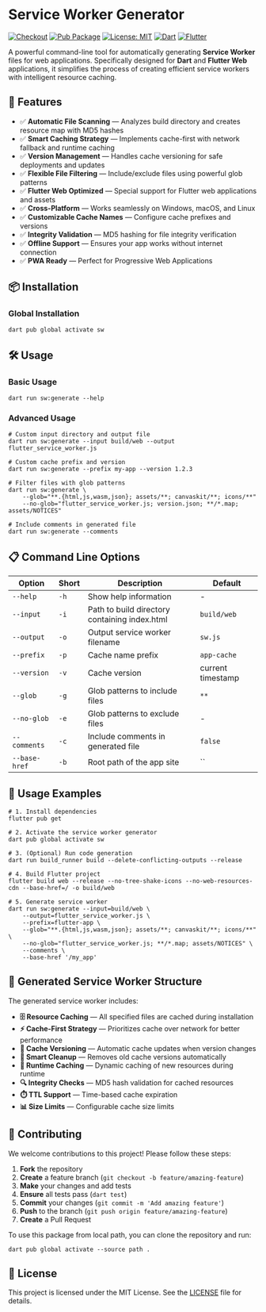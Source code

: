 # Service Worker Generator

[![Checkout](https://github.com/DoctorinaAI/service-worker-generator/actions/workflows/checkout.yml/badge.svg)](https://github.com/DoctorinaAI/service-worker-generator/actions/workflows/checkout.yml)
[![Pub Package](https://img.shields.io/pub/v/sw.svg)](https://pub.dev/packages/sw)
[![License: MIT](https://img.shields.io/badge/License-MIT-yellow.svg)](https://opensource.org/licenses/MIT)
[![Dart](https://img.shields.io/badge/Dart-%230175C2.svg?style=flat&logo=dart&logoColor=white)](https://dart.dev)
[![Flutter](https://img.shields.io/badge/Flutter-%2302569B.svg?style=flat&logo=Flutter&logoColor=white)](https://flutter.dev)

A powerful command-line tool for automatically generating **Service Worker** files for web applications. Specifically designed for **Dart** and **Flutter Web** applications, it simplifies the process of creating efficient service workers with intelligent resource caching.

## 🚀 Features

- ✅ **Automatic File Scanning** — Analyzes build directory and creates resource map with MD5 hashes
- ✅ **Smart Caching Strategy** — Implements cache-first with network fallback and runtime caching
- ✅ **Version Management** — Handles cache versioning for safe deployments and updates
- ✅ **Flexible File Filtering** — Include/exclude files using powerful glob patterns
- ✅ **Flutter Web Optimized** — Special support for Flutter web applications and assets
- ✅ **Cross-Platform** — Works seamlessly on Windows, macOS, and Linux
- ✅ **Customizable Cache Names** — Configure cache prefixes and versions
- ✅ **Integrity Validation** — MD5 hashing for file integrity verification
- ✅ **Offline Support** — Ensures your app works without internet connection
- ✅ **PWA Ready** — Perfect for Progressive Web Applications

## 📦 Installation

### Global Installation

```shell
dart pub global activate sw
```

## 🛠 Usage

### Basic Usage

```shell
dart run sw:generate --help
```

### Advanced Usage

```shell
# Custom input directory and output file
dart run sw:generate --input build/web --output flutter_service_worker.js

# Custom cache prefix and version
dart run sw:generate --prefix my-app --version 1.2.3

# Filter files with glob patterns
dart run sw:generate \
    --glob="**.{html,js,wasm,json}; assets/**; canvaskit/**; icons/**"
    --no-glob="flutter_service_worker.js; version.json; **/*.map; assets/NOTICES"

# Include comments in generated file
dart run sw:generate --comments
```

## 📋 Command Line Options

| Option                 | Short | Description                                   | Default           |
|------------------------|-------|-----------------------------------------------|-------------------|
| `--help`               | `-h`  | Show help information                         | -                 |
| `--input`              | `-i`  | Path to build directory containing index.html | `build/web`       |
| `--output`             | `-o`  | Output service worker filename                | `sw.js`           |
| `--prefix`             | `-p`  | Cache name prefix                             | `app-cache`       |
| `--version`            | `-v`  | Cache version                                 | current timestamp |
| `--glob`               | `-g`  | Glob patterns to include files                | `**`              |
| `--no-glob`            | `-e`  | Glob patterns to exclude files                | -                 |
| `--comments`           | `-c`  | Include comments in generated file            | `false`           |
| `--base-href`          | `-b`  | Root path of the app site                     | ``                |

## 📁 Usage Examples

```shell
# 1. Install dependencies
flutter pub get

# 2. Activate the service worker generator
dart pub global activate sw

# 3. (Optional) Run code generation
dart run build_runner build --delete-conflicting-outputs --release

# 4. Build Flutter project
flutter build web --release --no-tree-shake-icons --no-web-resources-cdn --base-href=/ -o build/web

# 5. Generate service worker
dart run sw:generate --input=build/web \
    --output=flutter_service_worker.js \
    --prefix=flutter-app \
    --glob="**.{html,js,wasm,json}; assets/**; canvaskit/**; icons/**" \
    --no-glob="flutter_service_worker.js; **/*.map; assets/NOTICES" \
    --comments \
    --base-href '/my_app'
```

## 📖 Generated Service Worker Structure

The generated service worker includes:

- **🗄️ Resource Caching** — All specified files are cached during installation
- **⚡ Cache-First Strategy** — Prioritizes cache over network for better performance
- **🔄 Cache Versioning** — Automatic cache updates when version changes
- **🧹 Smart Cleanup** — Removes old cache versions automatically
- **📱 Runtime Caching** — Dynamic caching of new resources during runtime
- **🔍 Integrity Checks** — MD5 hash validation for cached resources
- **⏱️ TTL Support** — Time-based cache expiration
- **📊 Size Limits** — Configurable cache size limits

## 🤝 Contributing

We welcome contributions to this project! Please follow these steps:

1. **Fork** the repository
2. **Create** a feature branch (`git checkout -b feature/amazing-feature`)
3. **Make** your changes and add tests
4. **Ensure** all tests pass (`dart test`)
5. **Commit** your changes (`git commit -m 'Add amazing feature'`)
6. **Push** to the branch (`git push origin feature/amazing-feature`)
7. **Create** a Pull Request

To use this package from local path, you can clone the repository and run:

```shell
dart pub global activate --source path .
```

## 📝 License

This project is licensed under the MIT License. See the [LICENSE](LICENSE) file for details.
